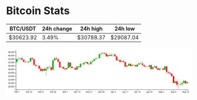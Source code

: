 # Bitcoin Stats

BTC/USDT|24h change|24h high|24h low|
|---|---|---|---|
|$30623.92|3.49%|$30788.37|$29087.04|

<img src="./chart.svg">
